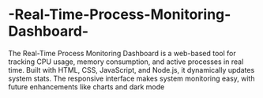 # -Real-Time-Process-Monitoring-Dashboard-
The Real-Time Process Monitoring Dashboard is a web-based tool for tracking CPU usage, memory consumption, and active processes in real time. Built with HTML, CSS, JavaScript, and Node.js, it dynamically updates system stats. The responsive interface makes system monitoring easy, with future enhancements like charts and dark mode
